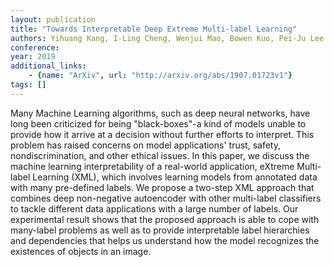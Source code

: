 ```yaml
---
layout: publication
title: "Towards Interpretable Deep Extreme Multi-label Learning"
authors: Yihuang Kang, I-Ling Cheng, Wenjui Mao, Bowen Kuo, Pei-Ju Lee
conference: 
year: 2019
additional_links: 
    - {name: "ArXiv", url: "http://arxiv.org/abs/1907.01723v1"}
tags: []
---
```

Many Machine Learning algorithms, such as deep neural networks, have long
been criticized for being "black-boxes"-a kind of models unable to provide how
it arrive at a decision without further efforts to interpret. This problem has
raised concerns on model applications' trust, safety, nondiscrimination, and
other ethical issues. In this paper, we discuss the machine learning
interpretability of a real-world application, eXtreme Multi-label Learning
(XML), which involves learning models from annotated data with many pre-defined
labels. We propose a two-step XML approach that combines deep non-negative
autoencoder with other multi-label classifiers to tackle different data
applications with a large number of labels. Our experimental result shows that
the proposed approach is able to cope with many-label problems as well as to
provide interpretable label hierarchies and dependencies that helps us
understand how the model recognizes the existences of objects in an image.